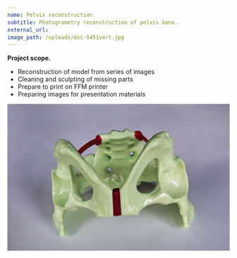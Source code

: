 ```yaml
---
name: Pelvis reconstruction
subtitle: Photogrametry reconstruction of pelvis bone.
external_url:
image_path: /uploads/dsc-5451vert.jpg
---
```



**Project scope.**

* Reconstruction of model from series of images
* Cleaning and sculpting of missing parts
* Prepare to print on FFM printer
* Preparing images for presentation materials

![](/uploads/versions/dsc-5461---x----1511-1000x---.jpg)